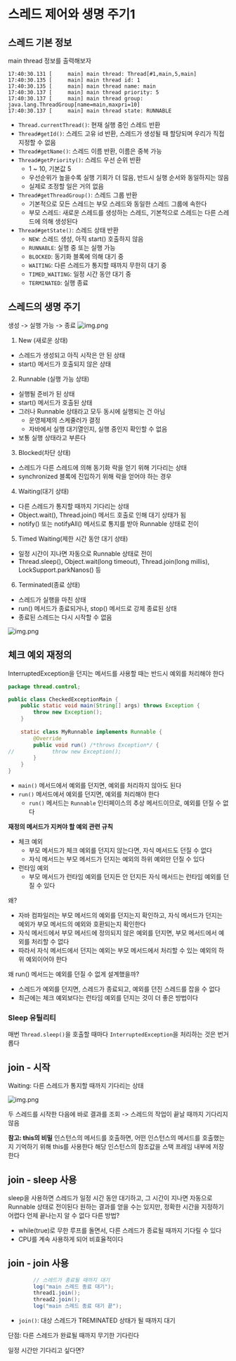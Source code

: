 # 스레드 제어와 생명 주기1

## 스레드 기본 정보
main thread 정보를 출력해보자
```
17:40:30.131 [     main] main thread: Thread[#1,main,5,main]
17:40:30.135 [     main] main thread id: 1
17:40:30.135 [     main] main thread name: main
17:40:30.137 [     main] main thread priority: 5
17:40:30.137 [     main] main thread group: java.lang.ThreadGroup[name=main,maxpri=10]
17:40:30.137 [     main] main thread state: RUNNABLE
```
- `Thread.currentThread()`: 현재 실행 중인 스레드 반환
- `Thread#getId()`: 스레드 고유 id 반환, 스레드가 생성될 때 할당되며 우리가 직접 지정할 수 없음
- `Thread#getName()`: 스레드 이름 반환, 이름은 중복 가능
- `Thread#getPriority()`: 스레드 우선 순위 반환
  - 1 ~ 10, 기본값 5
  - 우선순위가 높을수록 실행 기회가 더 많음, 반드시 실행 순서와 동일하지는 않음
  - 실제로 조정할 일은 거의 없음
- `Thread#getThreadGroup()`: 스레드 그룹 반환
  - 기본적으로 모든 스레드는 부모 스레드와 동일한 스레드 그룹에 속한다
  - 부모 스레드: 새로운 스레드를 생성하는 스레드, 기본적으로 스레드는 다른 스레드에 의해 생성된다
- `Thread#getState()`: 스레드 상태 반환
  - `NEW`: 스레드 생성, 아직 start() 호출하지 않음
  - `RUNNABLE`: 실행 중 또는 실행 가능
  - `BLOCKED`: 동기화 블록에 의해 대기 중
  - `WAITING`: 다른 스레드가 통지할 때까지 무한히 대기 중
  - `TIMED_WAITING`: 일정 시간 동안 대기 중
  - `TERMINATED`: 실행 종료
 
## 스레드의 생명 주기
생성 -> 실행 가능 -> 종료
![img.png](../image/img.png)

1. New (새로운 상태)
- 스레드가 생성되고 아직 시작은 안 된 상태
- start() 메서드가 호출되지 않은 상태

2. Runnable (실행 가능 상태)
- 실행될 준비가 된 상태
- start() 메서드가 호출된 상태
- 그러나 Runnable 상태라고 모두 동시에 실행되는 건 아님
  - 운영체제의 스케줄러가 결정
  - 자바에서 실행 대기열인지, 실행 중인지 확인할 수 없음
- 보통 실행 상태라고 부른다

3. Blocked(차단 상태)
- 스레드가 다른 스레드에 의해 동기화 락을 얻기 위해 기다리는 상태
- synchronized 블록에 진입하기 위해 락을 얻어야 하는 경우

4. Waiting(대기 상태)
- 다른 스레드가 통지할 때까지 기다리는 상태
- Object.wait(), Thread.join() 메서드 호출로 인해 대기 상태가 됨
- notify() 또는 notifyAll() 메서드로 통지를 받아 Runnable 상태로 전이

5. Timed Waiting(제한 시간 동안 대기 상태)
- 일정 시간이 지나면 자동으로 Runnable 상태로 전이
- Thread.sleep(), Object.wait(long timeout), Thread.join(long millis), LockSupport.parkNanos() 등

6. Terminated(종료 상태)
- 스레드가 실행을 마친 상태
- run() 메서드가 종료되거나, stop() 메서드로 강제 종료된 상태
- 종료된 스레드는 다시 시작할 수 없음

![img.png](../image/img2.png)

## 체크 예외 재정의
InterruptedException을 던지는 메서드를 사용할 때는 반드시 예외를 처리해야 한다
```java
package thread.control;

public class CheckedExceptionMain {
    public static void main(String[] args) throws Exception {
        throw new Exception();
    }
    
    static class MyRunnable implements Runnable {
        @Override
        public void run() /*throws Exception*/ {
//            throw new Exception();
        }
    }
}
```
- `main()` 메서드에서 예외를 던지면, 예외를 처리하지 않아도 된다
- `run()` 메서드에서 예외를 던지면, 예외를 처리해야 한다
  - `run()` 메서드는 `Runnable` 인터페이스의 추상 메서드이므로, 예외를 던질 수 없다

**재정의 메서드가 지켜야 할 예외 관련 규칙**
- 체크 예외
  - 부모 메서드가 체크 예외를 던지지 않는다면, 자식 메서드도 던질 수 없다
  - 자식 메서드는 부모 메서드가 던지는 예외의 하위 예외만 던질 수 있다
- 런타임 예외
  - 부모 메서드가 런타임 예외를 던지든 안 던지든 자식 메서드는 런타임 예외를 던질 수 있다

왜?
- 자바 컴파일러는 부모 메서드의 예외를 던지는지 확인하고, 자식 메서드가 던지는 예외가 부모 메서드의 예외와 호환되는지 확인한다
- 자식 메서드에서 부모 메서드에 정의되지 않은 예외를 던지면, 부모 메서드에서 예외를 처리할 수 없다
- 따라서 자식 메서드에서 던지는 예외는 부모 메서드에서 처리할 수 있는 예외의 하위 예외이어야 한다

왜 run() 메서드는 예외를 던질 수 없게 설계했을까?
- 스레드가 예외를 던지면, 스레드가 종료되고, 예외를 던진 스레드를 잡을 수 없다
- 최근에는 체크 예외보다는 런타임 예외를 던지는 것이 더 좋은 방법이다


### Sleep 유틸리티
매번 `Thread.sleep()`을 호출할 때마다 `InterruptedException`을 처리하는 것은 번거롭다


## join - 시작
Waiting: 다른 스레드가 통지할 때까지 기다리는 상태

![img.png](../image/img3.png)

두 스레드를 시작한 다음에 바로 결과를 조회 -> 스레드의 작업이 끝날 때까지 기다리지 않음

**참고: this의 비밀**
인스턴스의 메서드를 호출하면, 어떤 인스턴스의 메서드를 호출했는지 기억하기 위해 this를 사용한다
해당 인스턴스의 참조값을 스택 프레임 내부에 저장한다

## join - sleep 사용
sleep을 사용하면 스레드가 일정 시간 동안 대기하고, 그 시간이 지나면 자동으로 Runnable 상태로 전이된다
원하는 결과를 얻을 수는 있지만, 정확한 시간을 지정하기 어렵다
언제 끝나는지 알 수 없다
다른 방법?
- while(true)로 무한 루프를 돌면서, 다른 스레드가 종료될 때까지 기다릴 수 있다
- CPU를 계속 사용하게 되어 비효율적이다

## join - join 사용

```java
        // 스레드가 종료될 때까지 대기
        log("main 스레드 종료 대기");
        thread1.join();
        thread2.join();
        log("main 스레드 종료 대기 끝");
```
- `join()`: 대상 스레드가 TREMINATED 상태가 될 때까지 대기

단점: 다른 스레드가 완료될 때까지 무기한 기다린다

일정 시간만 기다리고 싶다면?


